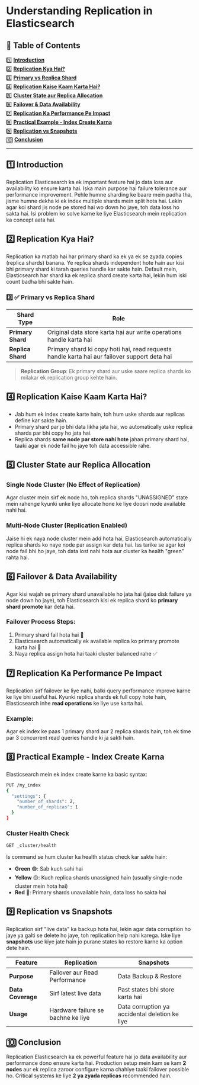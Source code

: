 # Understanding Replication in Elasticsearch

## **📌 Table of Contents**  

1️⃣ **[Introduction](#1)**  
2️⃣ **[Replication Kya Hai?](#2)**  
3️⃣ **[Primary vs Replica Shard](#3)**  
4️⃣ **[Replication Kaise Kaam Karta Hai?](#4)**  
5️⃣ **[Cluster State aur Replica Allocation](#5)**  
6️⃣ **[Failover & Data Availability](#6)**  
7️⃣ **[Replication Ka Performance Pe Impact](#7)**  
8️⃣ **[Practical Example - Index Create Karna](#8)**  
9️⃣ **[Replication vs Snapshots](#9)**  
🔟 **[Conclusion](#10)**  

---

## 1️⃣ Introduction <a id="1"></a>
Replication Elasticsearch ka ek important feature hai jo data loss aur availability ko ensure karta hai. Iska main purpose hai failure tolerance aur performance improvement. Pehle humne sharding ke baare mein padha tha, jisme humne dekha ki ek index multiple shards mein split hota hai. Lekin agar koi shard jis node pe stored hai wo down ho jaye, toh data loss ho sakta hai. Isi problem ko solve karne ke liye Elasticsearch mein replication ka concept aata hai.

## 2️⃣ Replication Kya Hai? <a id="2"></a>
Replication ka matlab hai har primary shard ka ek ya ek se zyada copies (replica shards) banana. Ye replica shards independent hote hain aur kisi bhi primary shard ki tarah queries handle kar sakte hain. Default mein, Elasticsearch har shard ka ek replica shard create karta hai, lekin hum iski count badha bhi sakte hain.

### 3️⃣ ✅ Primary vs Replica Shard <a id="3"></a>
| **Shard Type** | **Role** |
|--------------|---------|
| **Primary Shard** | Original data store karta hai aur write operations handle karta hai |
| **Replica Shard** | Primary shard ki copy hoti hai, read requests handle karta hai aur failover support deta hai |

> **Replication Group**: Ek primary shard aur uske saare replica shards ko milakar ek replication group kehte hain.

## 4️⃣ Replication Kaise Kaam Karta Hai? <a id="4"></a>
- Jab hum ek index create karte hain, toh hum uske shards aur replicas define kar sakte hain.
- Primary shard par jo bhi data likha jata hai, wo automatically uske replica shards par bhi copy ho jata hai.
- Replica shards **same node par store nahi hote** jahan primary shard hai, taaki agar ek node fail ho jaye toh data accessible rahe.

## 5️⃣ Cluster State aur Replica Allocation <a id="5"></a>
### **Single Node Cluster (No Effect of Replication)**
Agar cluster mein sirf ek node ho, toh replica shards "UNASSIGNED" state mein rahenge kyunki unke liye allocate hone ke liye doosri node available nahi hai.

### **Multi-Node Cluster (Replication Enabled)**
Jaise hi ek naya node cluster mein add hota hai, Elasticsearch automatically replica shards ko naye node par assign kar deta hai. Iss tarike se agar koi node fail bhi ho jaye, toh data lost nahi hota aur cluster ka health "green" rahta hai.

## 6️⃣ Failover & Data Availability <a id="6"></a>
Agar kisi wajah se primary shard unavailable ho jata hai (jaise disk failure ya node down ho jaye), toh Elasticsearch kisi ek replica shard ko **primary shard promote** kar deta hai.

### **Failover Process Steps:**
1. Primary shard fail hota hai 🚨
2. Elasticsearch automatically ek available replica ko primary promote karta hai 🔄
3. Naya replica assign hota hai taaki cluster balanced rahe ✅

## 7️⃣ Replication Ka Performance Pe Impact <a id="7"></a>
Replication sirf failover ke liye nahi, balki query performance improve karne ke liye bhi useful hai. Kyunki replica shards ek full copy hote hain, Elasticsearch inhe **read operations** ke liye use karta hai.

### **Example:**
Agar ek index ke paas 1 primary shard aur 2 replica shards hain, toh ek time par 3 concurrent read queries handle ki ja sakti hain.

## 8️⃣ Practical Example - Index Create Karna <a id="8"></a>
Elasticsearch mein ek index create karne ka basic syntax:
```bash
PUT /my_index
{
  "settings": {
    "number_of_shards": 2,
    "number_of_replicas": 1
  }
}
```

### **Cluster Health Check**
```bash
GET _cluster/health
```
Is command se hum cluster ka health status check kar sakte hain:
- **Green** 🟢: Sab kuch sahi hai
- **Yellow** 🟡: Kuch replica shards unassigned hain (usually single-node cluster mein hota hai)
- **Red** 🔴: Primary shards unavailable hain, data loss ho sakta hai

## 9️⃣ Replication vs Snapshots <a id="9"></a>
Replication sirf "live data" ka backup hota hai, lekin agar data corruption ho jaye ya galti se delete ho jaye, toh replication help nahi karega. Iske liye **snapshots** use kiye jate hain jo purane states ko restore karne ka option dete hain.

| **Feature** | **Replication** | **Snapshots** |
|------------|---------------|--------------|
| **Purpose** | Failover aur Read Performance | Data Backup & Restore |
| **Data Coverage** | Sirf latest live data | Past states bhi store karta hai |
| **Usage** | Hardware failure se bachne ke liye | Data corruption ya accidental deletion ke liye |

## 🔟 Conclusion <a id="10"></a>
Replication Elasticsearch ka ek powerful feature hai jo data availability aur performance dono ensure karta hai. Production setup mein kam se kam **2 nodes** aur ek replica zaroor configure karna chahiye taaki failover possible ho. Critical systems ke liye **2 ya zyada replicas** recommended hain.


